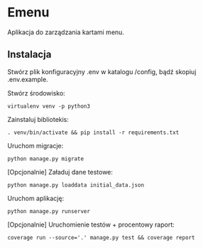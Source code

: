 # Emenu

Aplikacja do zarządzania kartami menu.

## Instalacja

Stwórz plik konfiguracyjny .env w katalogu /config, bądź skopiuj .env.example.

Stwórz środowisko:

```virtualenv venv -p python3```

Zainstaluj bibliotekis:

```. venv/bin/activate && pip install -r requirements.txt```

Uruchom migracje:

```python manage.py migrate```


[Opcjonalnie] Załaduj dane testowe:

```python manage.py loaddata initial_data.json```


Uruchom aplikację:

```python manage.py runserver```


[Opcjonalnie] Uruchomienie testów + procentowy raport:

```coverage run --source='.' manage.py test && coverage report```
